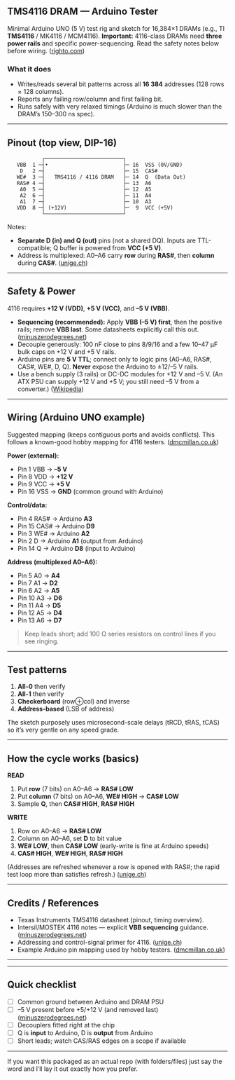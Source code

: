 ## TMS4116 DRAM — Arduino Tester

Minimal Arduino UNO (5 V) test rig and sketch for 16,384×1 DRAMs (e.g., TI **TMS4116** / MK4116 / MCM4116).
**Important:** 4116-class DRAMs need **three power rails** and specific power-sequencing. Read the safety notes below before wiring. ([righto.com][1])

### What it does

* Writes/reads several bit patterns across all **16 384** addresses (128 rows × 128 columns).
* Reports any failing row/column and first failing bit.
* Runs safely with very relaxed timings (Arduino is much slower than the DRAM’s 150–300 ns spec).

---

## Pinout (top view, DIP-16)

```
           ┌─────────────────────────┐
   VBB  1 ─┤•                        ├─ 16  VSS (0V/GND)
    D   2 ─┤                         ├─ 15  CAS#
   WE#  3 ─┤   TMS4116 / 4116 DRAM   ├─ 14  Q  (Data Out)
   RAS# 4 ─┤                         ├─ 13  A6
    A0  5 ─┤                         ├─ 12  A5
    A2  6 ─┤                         ├─ 11  A4
    A1  7 ─┤                         ├─ 10  A3
   VDD  8 ─┤ (+12V)                  ├─  9  VCC (+5V)
           └─────────────────────────┘
```

Notes:

* **Separate D (in) and Q (out)** pins (not a shared DQ). Inputs are TTL-compatible; Q buffer is powered from **VCC (+5 V)**. 
* Address is multiplexed: A0–A6 carry **row** during **RAS#**, then **column** during **CAS#**. ([unige.ch][2])

---

## Safety & Power

4116 requires **+12 V (VDD)**, **+5 V (VCC)**, and **–5 V (VBB)**.

* **Sequencing (recommended):** Apply **VBB (–5 V) first**, then the positive rails; remove **VBB last**. Some datasheets explicitly call this out. ([minuszerodegrees.net][3])
* Decouple generously: 100 nF close to pins 8/9/16 and a few 10–47 µF bulk caps on +12 V and +5 V rails.
* Arduino pins are **5 V TTL**; connect only to logic pins (A0–A6, RAS#, CAS#, WE#, D, Q). **Never** expose the Arduino to ±12/–5 V rails.
* Use a bench supply (3 rails) or DC-DC modules for +12 V and –5 V. (An ATX PSU can supply +12 V and +5 V; you still need –5 V from a converter.) ([Wikipedia][4])

---

## Wiring (Arduino UNO example)

Suggested mapping (keeps contiguous ports and avoids conflicts). This follows a known-good hobby mapping for 4116 testers. ([dmcmillan.co.uk][5])

**Power (external):**

* Pin 1  VBB  → **–5 V**
* Pin 8  VDD  → **+12 V**
* Pin 9  VCC  → **+5 V**
* Pin 16 VSS  → **GND** (common ground with Arduino)

**Control/data:**

* Pin 4  RAS# → Arduino **A3**
* Pin 15 CAS# → Arduino **D9**
* Pin 3  WE#  → Arduino **A2**
* Pin 2  D    → Arduino **A1** (output from Arduino)
* Pin 14 Q    → Arduino **D8** (input to Arduino)

**Address (multiplexed A0–A6):**

* Pin 5  A0 → **A4**
* Pin 7  A1 → **D2**
* Pin 6  A2 → **A5**
* Pin 10 A3 → **D6**
* Pin 11 A4 → **D5**
* Pin 12 A5 → **D4**
* Pin 13 A6 → **D7**

> Keep leads short; add 100 Ω series resistors on control lines if you see ringing.

---

## Test patterns

1. **All-0** then verify
2. **All-1** then verify
3. **Checkerboard** (row⊕col) and inverse
4. **Address-based** (LSB of address)

The sketch purposely uses microsecond-scale delays (tRCD, tRAS, tCAS) so it’s very gentle on any speed grade.

---

## How the cycle works (basics)

**READ**

1. Put **row** (7 bits) on A0–A6 → **RAS# LOW**
2. Put **column** (7 bits) on A0–A6, **WE# HIGH** → **CAS# LOW**
3. Sample **Q**, then **CAS# HIGH**, **RAS# HIGH**

**WRITE**

1. Row on A0–A6 → **RAS# LOW**
2. Column on A0–A6, set **D** to bit value
3. **WE# LOW**, then **CAS# LOW** (early-write is fine at Arduino speeds)
4. **CAS# HIGH**, **WE# HIGH**, **RAS# HIGH**

(Addresses are refreshed whenever a row is opened with RAS#; the rapid test loop more than satisfies refresh.) ([unige.ch][2])

---
 

## Credits / References

* Texas Instruments TMS4116 datasheet (pinout, timing overview). 
* Intersil/MOSTEK 4116 notes — explicit **VBB sequencing** guidance. ([minuszerodegrees.net][3])
* Addressing and control-signal primer for 4116. ([unige.ch][2])
* Example Arduino pin mapping used by hobby testers. ([dmcmillan.co.uk][5])

---

 
---

## Quick checklist

* [ ] Common ground between Arduino and DRAM PSU
* [ ] –5 V present before +5/+12 V (and removed last) ([minuszerodegrees.net][3])
* [ ] Decouplers fitted right at the chip
* [ ] Q is **input** to Arduino, D is **output** from Arduino
* [ ] Short leads; watch CAS/RAS edges on a scope if available

---

If you want this packaged as an actual repo (with folders/files) just say the word and I’ll lay it out exactly how you prefer.

[1]: https://www.righto.com/2020/11/reverse-engineering-classic-mk4116-16.html?utm_source=chatgpt.com "Reverse-engineering the classic MK4116 16-kilobit DRAM ..."
[2]: https://www.unige.ch/medecine/nouspikel/ti99/mem32k.htm?utm_source=chatgpt.com "The 32K memory expansion card"
[3]: https://minuszerodegrees.net/memory/4116/datasheet_IM4116.pdf?utm_source=chatgpt.com "T"
[4]: https://en.wikipedia.org/wiki/ATX?utm_source=chatgpt.com "ATX"
[5]: https://www.dmcmillan.co.uk/blog/testing-4116-ram-ics?utm_source=chatgpt.com "Testing 4116 RAM ICs | Damian McMillan"
